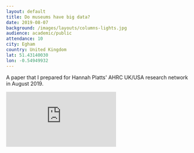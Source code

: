 ```yaml
---
layout: default
title: Do museums have big data?
date: 2019-08-07
background: /images/layouts/columns-lights.jpg
audience: academic/public
attendance: 10
city: Egham
country: United Kingdom
lat: 51.43140030
lon: -0.54949932
---
```


A paper that I prepared for Hannah Platts' AHRC UK/USA research network in August 2019.

<div class="embed-responsive embed-responsive-1by1 mb-3">
  <iframe src="https://docs.google.com/presentation/d/e/2PACX-1vRwbk8cpgxVWIKZmH6vHIZKsIu2r1Wrvz8msTmBzvaLThC4rI5remn_JC960cEKWA/embed?start=false&loop=false&delayms=3000" frameborder="0" class="emded-responsive-item" allowfullscreen="true" mozallowfullscreen="true" webkitallowfullscreen="true"></iframe>
</div>
